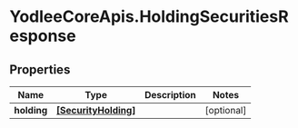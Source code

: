 # YodleeCoreApis.HoldingSecuritiesResponse

## Properties
Name | Type | Description | Notes
------------ | ------------- | ------------- | -------------
**holding** | [**[SecurityHolding]**](SecurityHolding.md) |  | [optional] 
